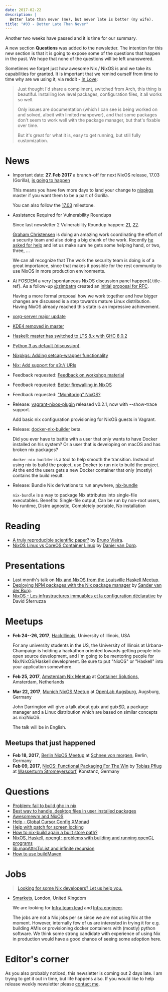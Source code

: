 ```yaml
---
date: 2017-02-22
description: |
  Better late than never (me), but never late is better (my wife).
title: "#03 - Better Late Than Never"
---
```


Another two weeks have passed and it is time for our summary.

A new section **Questions** was added to the newsletter. The intention
for this new section is that it is going to expose some of the questions
that happen in the past. We hope that none of the questions will be left
unanswered.

Sometimes we forget just how awesome Nix / NixOS is and we take its
capabilities for granted. It is important that we remind ourself from
time to time why are we using it, via reddit - [In
Love](https://www.reddit.com/r/NixOS/comments/5uc9ms/in_love/):

> Just thought I\'d share a compliment, switched from Arch, this thing
> is beautiful. Installing low level packages, configuration files, it
> all works so well.
>
> Only issues are documentation (which I can see is being worked on and
> solved, albeit with limited manpower), and that some packages don\'t
> seem to work well with the package manager, but that\'s fixable over
> time.
>
> But it\'s great for what it is, easy to get running, but still fully
> customization.

# News

-   Important date: **27. Feb 2017** a branch-off for next NixOS
    release, 17.03 (Gorilla), [is going to
    happen](https://www.mail-archive.com/nix-dev@lists.science.uu.nl/msg31817.html)

    This means you have few more days to land your change to
    [nixpkgs](https://github.com/NixOS/nixpkgs) master if you want them
    to be a part of Gorilla.

    You can also follow the
    [17.03](https://github.com/NixOS/nixpkgs/milestone/10) milestone.

-   Assistance Required for Vulnerability Roundups

    Since last newsletter 2 Vulnerability Roundup happen:
    [21](https://github.com/NixOS/nixpkgs/issues/22549),
    [22](https://github.com/NixOS/nixpkgs/issues/22826).

    [Graham Christensen](https://github.com/grahamc) is doing an amazing
    work coordinating the effort of a security team and also doing a big
    chunk of the work. Recently [he asked for
    help](https://www.mail-archive.com/nix-dev@lists.science.uu.nl/msg31432.html)
    and let us make sure he gets some helping hand, or two, three, \...

    We can all recognize that The work the security team is doing is of
    a great importance, since that makes it possible for the rest
    community to use NixOS in more production environments.

-   At FOSDEM a very [spontaneous NixOS discussion panel
    happen]{.title-ref}. As a follow-up
    [\@zimbatm](https://twitter.com/zimbatm) created an [initial
    proposal for
    RFC](https://www.mail-archive.com/nix-dev@lists.science.uu.nl/msg31769.html).

    Having a more formal proposal how we work together and how bigger
    changes are discussed is a step towards mature Linux distribution.
    Having NixOS already reached this state is an impressive
    achievement.

-   [xorg-server major
    update](https://www.mail-archive.com/nix-dev@lists.science.uu.nl/msg31762.html)

-   [KDE4 removed in
    master](https://www.mail-archive.com/nix-dev@lists.science.uu.nl/msg31701.html)

-   [Haskell: master has switched to LTS 8.x with GHC
    8.0.2](https://www.mail-archive.com/nix-dev@lists.science.uu.nl/msg31818.html)

-   [Python 3 as default
    (discussion)](https://www.mail-archive.com/nix-dev@lists.science.uu.nl/msg31806.html).

-   [Nixpkgs: Adding setcap-wrapper
    functionality](https://github.com/NixOS/nixpkgs/pull/16654)

-   [Nix: Add support for s3://
    URIs](https://github.com/NixOS/nix/commit/9ff9c3f2f80ba4108e9c945bbfda2c64735f987b)

-   Feedback requested: [Feedback on workshop
    material](https://www.mail-archive.com/nix-dev@lists.science.uu.nl/msg32011.html)

-   Feedback requested: [Better firewalling in
    NixOS](https://github.com/NixOS/nixpkgs/pull/12940)

-   Feedback requested: [\"Monitoring\"
    NixOS?](https://www.mail-archive.com/nix-dev@lists.science.uu.nl/msg31836.html)

-   Release:
    [vagrant-nixos-plugin](https://rubygems.org/gems/vagrant-nixos-plugin/versions/0.2.1)
    released v0.2.1, now with \--show-trace support.

    Add basic nix configuration provisioning for NixOS guests in
    Vagrant.

-   Release:
    [docker-nix-builder](https://github.com/numtide/docker-nix-builder)
    beta.

    Did you ever have to battle with a user that only wants to have
    Docker installed on his system? Or a user that is developing on
    macOS and has broken nix packages?

    `docker-nix-builder` is a tool to help smooth the transition.
    Instead of using nix to build the project, use Docker to run nix to
    build the project. At the end the users gets a new Docker container
    that only (mostly) contains the build result.

-   Release: Bundle Nix derivations to run anywhere,
    [nix-bundle](https://github.com/matthewbauer/nix-bundle)

    `nix-bundle` is a way to package Nix attributes into single-file
    executables. Benefits: Single-file output, Can be run by non-root
    users, No runtime, Distro agnostic, Completely portable, No
    installation

# Reading

-   [A truly reproducible scientific
    paper?](https://medium.com/@bmpvieira/a-truly-reproducible-scientific-paper-5059b282ee9a#.hutdj7dte)
    by [Bruno Vieira](https://twitter.com/bmpvieira).
-   [NixOS Linux vs CoreOS Container
    Linux](https://www.vandorp.biz/2017/02/nixos-linux-vs-coreos-container-linux/)
    by [Daniel van Dorp](https://twitter.com/djvdorp).

# Presentations

-   Last month\'s talk on [Nix and NixOS from the Louisville Haskell
    Meetup](https://youtu.be/D5Gq2wkRXpU).
-   [Deploying NPM packages with the Nix package
    manager](https://video.fosdem.org/2017/K.4.601/deploying_npm_packages_with_nix.mp4)
    by [Sander van der Burg](https://twitter.com/svdburg).
-   [NixOS - Les infrastructures immuables et la configuration
    déclarative](https://www.youtube.com/watch?v=YWSeJQKWw9g) by David
    Sferruzza

# Meetups

-   **Feb 24--26, 2017**,
    [HackIllinois](https://medium.com/@HackIllinois/open-source-2017-b322ad688471#.vim3uki6h),
    University of Illinois, USA

    For any university students in the US, the University of Illinois at
    Urbana-Champaign is holding a hackathon oriented towards getting
    people into open source development, and I\'m going to be mentoring
    people for Nix/NixOS/Haskell development. Be sure to put \"NixOS\"
    or \"Haskell\" into your application somewhere.

-   **Feb 25, 2017**, [Amsterdam Nix
    Meetup](https://www.meetup.com/Amsterdam-Nix-Meetup/events/232753333/)
    at [Container
    Solutions](https://maps.google.com/maps?f=q&hl=en&q=de+Ruyterkade+142-143%2C+Amsterdam%2C+nl),
    Amsterdam, Netherlands

-   **Mar 22, 2017**, [Munich NixOS
    Meetup](https://www.meetup.com/Munich-NixOS-Meetup/events/237831744/?eventId=237831744)
    at [OpenLab
    Augsburg](https://maps.google.com/maps?f=q&hl=en&q=48.357765,10.886834),
    Augsburg, Germany

    John Darrington will give a talk about guix and guixSD, a package
    manager and a Linux distribution which are based on similar concepts
    as nix/NixOS.

    The talk will be in English.

## Meetups that just happened

-   **Feb 18, 2017**, [Berlin NixOS
    Meetup](https://www.meetup.com/Berlin-NixOS-Meetup/events/237045577/)
    at [Schnee von
    morgen](https://maps.google.com/maps?f=q&hl=en&q=Kiefholzstrasse+1%2C+12435+Berlin%2C+Berlin%2C+de),
    Berlin, Germany
-   **Feb 09, 2017**, [NixOS: Functional Packaging For The
    Win](https://www.meetup.com/SeeIT-IT-Meetup-in-Konstanz-Kreuzlingen/events/236693855)
    by [Tobias Pflug](http://twitter.com/tpflug) at [Wasserturm
    Stromeyersdorf](https://maps.google.com/maps?f=q&hl=en&q=Turmstra%C3%9Fe+30%2C+78467+Konstanz%2C+%2C+Konstanz%2C+de),
    Konstanz, Germany

# Questions

-   [Problem: fail to build ghc in
    nix](https://www.reddit.com/r/NixOS/comments/5ubtc4/fail_to_build_ghc_in_nix_missing_dependencies/)
-   [Best way to handle .desktop files in user installed
    packages](https://www.reddit.com/r/NixOS/comments/5un4bi/best_way_to_handle_desktop_files_in_user/)
-   [Awesomewm and
    NixOS](https://www.reddit.com/r/NixOS/comments/5ssgek/awesomewm/)
-   [Help - Global Cursor Config
    XMonad](https://www.mail-archive.com/nix-dev@lists.science.uu.nl/msg31518.html)
-   [Help with patch for screen
    locking](https://www.mail-archive.com/nix-dev@lists.science.uu.nl/msg31433.html)
-   [How to nix-build again a built store
    path?](http://stackoverflow.com/questions/41486747/how-to-nix-build-again-a-built-store-path)
-   [NixOS, Haskell, opengl : problems with building and running openGL
    programs](http://stackoverflow.com/questions/41527061/nixos-haskell-opengl-problems-with-building-and-running-opengl-programs)
-   [lib.mapAttrsToList and infinite
    recursion](http://stackoverflow.com/questions/42150082/lib-mapattrstolist-and-infinite-recursion)
-   [How to use
    buildMaven](https://www.mail-archive.com/nix-dev@lists.science.uu.nl/msg31613.html)

# Jobs

> [Looking for some Nix developers? Let us help
> you.](https://github.com/NixOS/nixos-weekly/issues/new)

-   [Smarkets](https://smarkets.com/about), London, United Kingdom

    We are looking for [Infra team
    lead](https://boards.greenhouse.io/smarkets/jobs/486940) and [Infra
    engineer](https://boards.greenhouse.io/smarkets/jobs/486940).

    The jobs are not a Nix jobs per se since we are not using Nix at the
    moment. However, internally few of us are interested in trying it
    for e.g. building AMIs or provisioning docker containers with
    (mostly) python software. We think some strong candidate with
    experience of using Nix in production would have a good chance of
    seeing some adoption here.

# Editor\'s corner

As you also probably noticed, this newsletter is coming out 2 days late.
I am trying to get it out in time, but life happens also. If you would
like to help release weekly newsletter please [contact
me](https://twitter.com/garbas).
